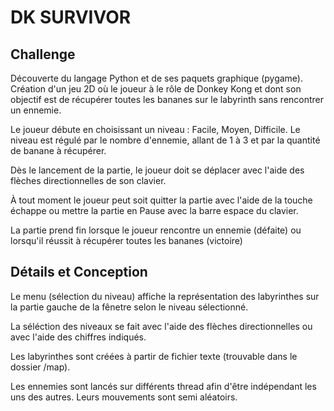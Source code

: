 # DK SURVIVOR

## Challenge

Découverte du langage Python et de ses paquets graphique (pygame).
Création d'un jeu 2D où le joueur à le rôle de Donkey Kong et dont son objectif
est de récupérer toutes les bananes sur le labyrinth sans rencontrer un ennemie.

Le joueur débute en choisissant un niveau : Facile, Moyen, Difficile.
Le niveau est régulé par le nombre d'ennemie, allant de 1 à 3 et par la quantité 
de banane à récupérer.

Dès le lancement de la partie, le joueur doit se déplacer avec l'aide des flèches
directionnelles de son clavier. 

À tout moment le joueur peut soit quitter la partie avec l'aide de la touche échappe
ou mettre la partie en Pause avec la barre espace du clavier.

La partie prend fin lorsque le joueur rencontre un ennemie (défaite) ou lorsqu'il 
réussit à récupérer toutes les bananes (victoire)

## Détails et Conception

Le menu (sélection du niveau) affiche la représentation des labyrinthes sur la 
partie gauche de la fênetre selon le niveau sélectionné.

La séléction des niveaux se fait avec l'aide des flèches directionnelles ou avec 
l'aide des chiffres indiqués.

Les labyrinthes sont créées à partir de fichier texte (trouvable dans le dossier
/map).

Les ennemies sont lancés sur différents thread afin d'être indépendant les uns 
des autres. Leurs mouvements sont semi aléatoirs.